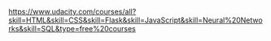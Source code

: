 <https://www.udacity.com/courses/all?skill=HTML&skill=CSS&skill=Flask&skill=JavaScript&skill=Neural%20Networks&skill=SQL&type=free%20courses>
